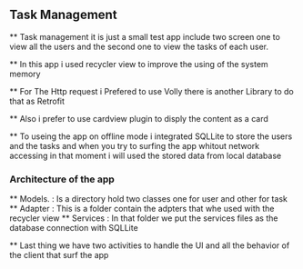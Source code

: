 ## Task Management
 
 ** Task management it is just a small test app  include two screen one to view all the users and the second one to view the tasks of each user. 
 
 ** In this app i used recycler view to improve the using of the system memory
 
 ** For The Http request i Prefered  to use  Volly there is another Library to do that as Retrofit
 
 ** Also i prefer to use cardview plugin to disply the content as a card
 
 ** To useing the app on offline mode i integrated SQLLite to store the users and the tasks and when you try to surfing the app whitout network accessing in that moment i will used the stored data from local database
 
 ### Architecture of the app 
 
 ** Models.   : Is a directory hold two classes one for user and other for task
 ** Adapter   : This is a folder contain the adpters that whe used with the recycler view
 ** Services  : In that folder we put the services files as the database connection with SQLLite
 
 **  Last thing we have two activities to handle the UI and all the behavior of the client that surf the app
 
 
